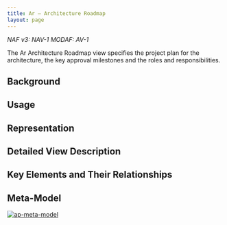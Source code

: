 ```yaml
---
title: Ar – Architecture Roadmap
layout: page
---
```


*NAF v3: NAV-1 MODAF: AV-1*

The Ar Architecture Roadmap view specifies the project plan for the
architecture, the key approval milestones and the roles and
responsibilities.

## Background

## Usage

## Representation

## Detailed View Description

## Key Elements and Their Relationships

## Meta-Model

[![ap-meta-model](http://nafdocs.org/wp-content/uploads/2013/06/ap-meta-model.svg)](http://nafdocs.org/wp-content/uploads/2013/06/ap-meta-model.svg)

